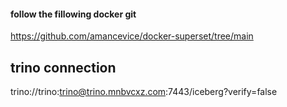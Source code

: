 #### follow the fillowing docker git  

https://github.com/amancevice/docker-superset/tree/main


## trino connection

trino://trino:trino@trino.mnbvcxz.com:7443/iceberg?verify=false

